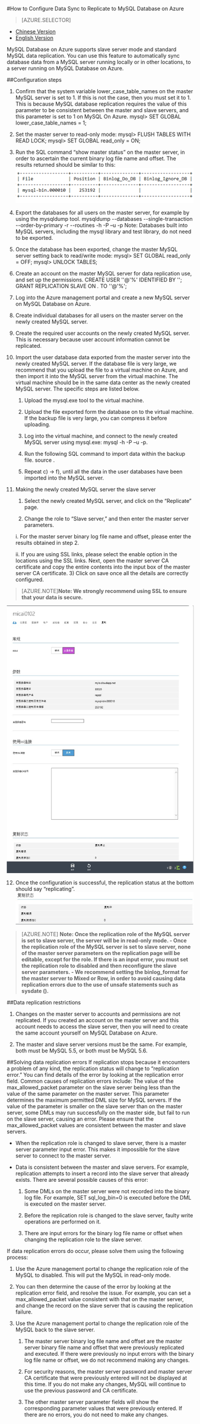 <properties linkid="" urlDisplayName="" pageTitle="How to Configure Data Sync to Replicate to MySQL Database on Azure – Microsoft Azure Cloud" metaKeywords="Azure 云,技术文档,文档与资源,MySQL,数据库,服务限制,数据复制，Azure MySQL, MySQL PaaS,Azure MySQL PaaS, Azure MySQL Service, Azure RDS" description="Helps you to understand how to use the data sync function to replicate local MySQL instances to the cloud." metaCanonical="" services="MySQL" documentationCenter="Services" title="" authors="" solutions="" manager="" editor="" />

<tags ms.service="mysql" ms.date="" wacn.date="09/16/2015"/>

#How to Configure Data Sync to Replicate to MySQL Database on Azure
> [AZURE.SELECTOR]
- [Chinese Version](/documentation/articles/mysql-database-data-replication)
- [English Version](/documentation/articles/mysql-database-enus-data-replication)

MySQL Database on Azure supports slave server mode and standard MySQL data replication. You can use this feature to automatically sync database data from a MySQL server running locally or in other locations, to a server running on MySQL Database on Azure.

##Configuration steps
1.	Confirm that the system variable lower_case_table_names on the master MySQL server is set to 1. If this is not the case, then you must set it to 1. This is because MySQL database replication requires the value of this parameter to be consistent between the master and slave servers, and this parameter is set to 1 on MySQL On Azure. mysql> SET GLOBAL lower_case_table_names = 1;
2.	Set the master server to read-only mode: mysql> FLUSH TABLES WITH READ LOCK; mysql> SET GLOBAL read_only = ON;
3.	Run the SQL command “show master status” on the master server, in order to ascertain the current binary log file name and offset. The results returned should be similar to this: ![Return to results](./media/mysql-database-data-replication/packet.png)

4.	Export the databases for all users on the master server, for example by using the mysqldump tool. mysqldump --databases <database name> --single-transaction --order-by-primary -r <backup file name> --routines -h<server address> -P<port number> –u<username> -p<password> Note: Databases built into MySQL servers, including the mysql library and test library, do not need to be exported.
5.	Once the database has been exported, change the master MySQL server setting back to read/write mode: mysql> SET GLOBAL read_only = OFF; mysql> UNLOCK TABLES;  
6.	Create an account on the master MySQL server for data replication use, and set up the permissions. CREATE USER '<your user>'@'%' IDENTIFIED BY '<your password>'; GRANT REPLICATION SLAVE ON *.* TO '<your user>'@'%';
7.	Log into the Azure management portal and create a new MySQL server on MySQL Database on Azure.
8.	Create individual databases for all users on the master server on the newly created MySQL server.
9.	Create the required user accounts on the newly created MySQL server. This is necessary because user account information cannot be replicated.
10.	Import the user database data exported from the master server into the newly created MySQL server. If the database file is very large, we recommend that you upload the file to a virtual machine on Azure, and then import it into the MySQL server from the virtual machine. The virtual machine should be in the same data center as the newly created MySQL server. The specific steps are listed below.

	1) Upload the mysql.exe tool to the virtual machine.

	2) Upload the file exported form the database on to the virtual machine. If the backup file is very large, you can compress it before uploading.

	3) Log into the virtual machine, and connect to the newly created MySQL server using mysql.exe: mysql -h<server address> -P<port number> –u<username> -p<password>.

	4) Run the following SQL command to import data within the backup file. source <backup file name>.

	5) Repeat c) -> f), until all the data in the user databases have been imported into the MySQL server.

11.	Making the newly created MySQL server the slave server

	1) Select the newly created MySQL server, and click on the “Replicate” page.

	2) Change the role to “Slave server,” and then enter the master server parameters.

	i. For the master server binary log file name and offset, please enter the results obtained in step 2.

	ii. If you are using SSL links, please select the enable option in the locations using the SSL links. Next, open the master server CA certificate and copy the entire contents into the input box of the master server CA certificate. 3) Click on save once all the details are correctly configured.

>[AZURE.NOTE]**Note: We strongly recommend using SSL to ensure that your data is secure.**

![Configuration process](./media/mysql-database-data-replication/replicationsetting.png)


12.	Once the configuration is successful, the replication status at the bottom should say “replicating”. ![Configuration process](./media/mysql-database-data-replication/replicationstatus.png)

>[AZURE.NOTE] **Note: Once the replication role of the MySQL server is set to slave server, the server will be in read-only mode. - Once the replication role of the MySQL server is set to slave server, none of the master server parameters on the replication page will be editable, except for the role. If there is an input error, you must set the replication role to disabled and then reconfigure the slave server parameters. - We recommend setting the binlog_format for the master server to Mixed or Row, in order to avoid causing data replication errors due to the use of unsafe statements such as sysdate ().**


##Data replication restrictions
1. Changes on the master server to accounts and permissions are not replicated. If you created an account on the master server and this account needs to access the slave server, then you will need to create the same account yourself on MySQL Database on Azure.

2. The master and slave server versions must be the same. For example, both must be MySQL 5.5, or both must be MySQL 5.6.

##Solving data replication errors
If replication stops because it encounters a problem of any kind, the replication status will change to “replication error.” You can find details of the error by looking at the replication error field. Common causes of replication errors include: The value of the max_allowed_packet parameter on the slave server being less than the value of the same parameter on the master server. This parameter determines the maximum permitted DML size for MySQL servers. If the value of the parameter is smaller on the slave server than on the master server, some DMLs may run successfully on the master side, but fail to run on the slave server, causing an error. Please ensure that the max_allowed_packet values are consistent between the master and slave servers.

- When the replication role is changed to slave server, there is a master server parameter input error. This makes it impossible for the slave server to connect to the master server.

- Data is consistent between the master and slave servers. For example, replication attempts to insert a record into the slave server that already exists. There are several possible causes of this error:

	1) Some DMLs on the master server were not recorded into the binary log file. For example, SET sql_log_bin=0 is executed before the DML is executed on the master server.

	2) Before the replication role is changed to the slave server, faulty write operations are performed on it.

	3) There are input errors for the binary log file name or offset when changing the replication role to the slave server.

If data replication errors do occur, please solve them using the following process:

1.	Use the Azure management portal to change the replication role of the MySQL to disabled. This will put the MySQL in read-only mode.

2.	You can then determine the cause of the error by looking at the replication error field, and resolve the issue. For example, you can set a max_allowed_packet value consistent with that on the master server, and change the record on the slave server that is causing the replication failure.

3.	Use the Azure management portal to change the replication role of the MySQL back to the slave server.


	1) The master server binary log file name and offset are the master server binary file name and offset that were previously replicated and executed. If there were previously no input errors with the binary log file name or offset, we do not recommend making any changes.

	2) For security reasons, the master server password and master server CA certificate that were previously entered will not be displayed at this time. If you do not make any changes, MySQL will continue to use the previous password and CA certificate.

	3) The other master server parameter fields will show the corresponding parameter values that were previously entered. If there are no errors, you do not need to make any changes.

